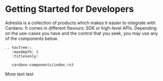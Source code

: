 Getting Started for Developers
==============================

Adrestia is a collection of products which makes it easier to integrate with Cardano. It comes in different flavours: SDK or high-level APIs. Depending on the use-cases you have and the control that you seek, you may use any of the components below.

```eval_rst
.. toctree::
   :maxdepth: 1
   :titlesonly:

   cardano-components/index.rst
```

More text test

